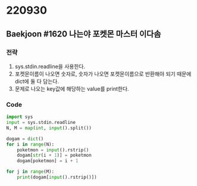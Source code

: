 # 220930



## Baekjoon #1620 나는야 포켓몬 마스터 이다솜



### 전략
1. sys.stdin.readline을 사용한다.
2. 포켓몬이름이 나오면 숫자로, 숫자가 나오면 포켓몬이름으로 반환해야 되기 때문에 dict에 둘 다 담는다.
3. 문제로 나오는 key값에 해당하는 value를 print한다.


### Code
```python
import sys
input = sys.stdin.readline
N, M = map(int, input().split())

dogam = dict()
for i in range(N):
    poketmon = input().rstrip()
    dogam[str(i + 1)] = poketmon
    dogam[poketmon] = i + 1

for j in range(M):
    print(dogam[input().rstrip()])
```